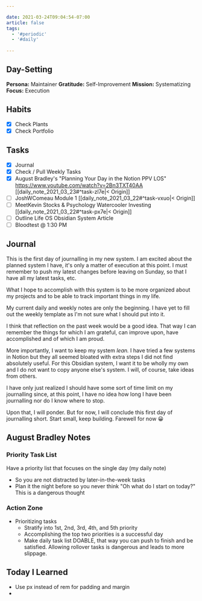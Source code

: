 ```yaml
---

date: 2021-03-24T09:04:54-07:00
article: false
tags:
  - '#periodic'
  - '#daily'
  
---
```


## Day-Setting
**Persona:** Maintainer
**Gratitude:** Self-Improvement
**Mission:** Systematizing
**Focus:** Execution

## Habits
- [x] Check Plants
- [x] Check Portfolio

## Tasks
 - [x] Journal
 - [x] Check / Pull Weekly Tasks
 - [x] August Bradley's "Planning Your Day in the Notion PPV LOS" https://www.youtube.com/watch?v=2Bn3TXT40AA [[daily_note_2021_03_23#^task-zl7e|< Origin]]
 - [ ] JoshWComeau Module 1 [[daily_note_2021_03_22#^task-vxuo|< Origin]]
 - [ ] MeetKevin Stocks & Psychology Watercooler Investing [[daily_note_2021_03_22#^task-px7e|< Origin]]
 - [ ] Outline Life OS Obsidian System Article
 - [ ] Bloodtest @ 1:30 PM

## Journal

This is the first day of journalling in my new system. I am excited about the planned system I have, it's only a matter of execution at this point. I must remember to push my latest changes before leaving on Sunday, so that I have all my latest tasks, etc.

What I hope to accomplish with this system is to be more organized about my projects and to be able to track important things in my life.

My current daily and weekly notes are only the beginning. I have yet to fill out the weekly template as I'm not sure what I should put into it. 

I think that reflection on the past week would be a good idea. That way I can remember the things for which I am grateful, can improve upon, have accomplished and of which I am proud.

More importantly, I want to keep my system *lean.* I have tried a few systems in Notion but they all seemed bloated with extra steps I did not find absolutely useful. For this Obsidian system, I want it to be wholly my own and I do not want to copy anyone else's system. I will, of course, take ideas from others.

I have only just realized I should have some sort of time limit on my journalling since, at this point, I have no idea how long I have been journalling nor do I know where to stop.

Upon that, I will ponder. But for now, I will conclude this first day of journalling short. Start small, keep building. Farewell for now 😀

## August Bradley Notes
### Priority Task List
Have a priority list that focuses on the single day (my daily note)
- So you are not distracted by later-in-the-week tasks
- Plan it the night before so you never think "Oh what do I start on today?" This is a dangerous thought

### Action Zone
- Prioritizing tasks
	- Stratify into 1st, 2nd, 3rd, 4th, and 5th priority
	- Accomplishing the top two priorities is a successful day
	- Make daily task list DOABLE, that way you can push to finish and be satisfied. Allowing rollover tasks is dangerous and leads to more slippage.

## Today I Learned
- Use px instead of rem for padding and margin
- 